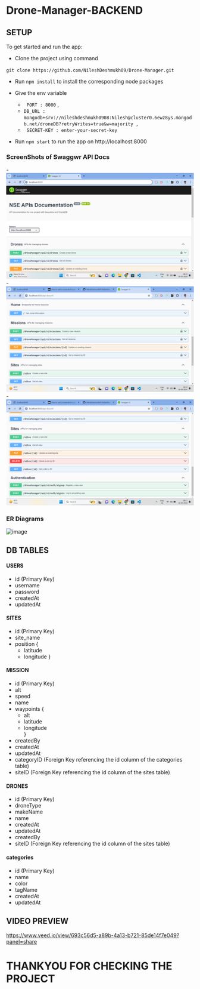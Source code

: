 # Drone-Manager-BACKEND

## SETUP

To get started and run the app:

- Clone the project using command

` git clone https://github.com/NileshDeshmukh09/Drone-Manager.git `

- Run ` npm install ` to install the corresponding node packages

- Give the env variable  
    - ` PORT : 8000` , 
    - ` DB_URL : mongodb+srv://nileshdeshmukh0908:Nilesh@cluster0.6ewz8ys.mongodb.net/droneDB?retryWrites=true&w=majority ,  ` 
    - ` SECRET-KEY : enter-your-secret-key`

- Run ` npm start ` to run the app on http://localhost:8000


### ScreenShots of Swaggwr API Docs 
-![APis ](https://github.com/NileshDeshmukh09/Drone-Manager/blob/master/images/Screenshot%20(139).png?raw=true)
-![APis ](https://github.com/NileshDeshmukh09/Drone-Manager/blob/master/images/Screenshot%20(140).png?raw=true)
-![APis ](https://github.com/NileshDeshmukh09/Drone-Manager/blob/master/images/Screenshot%20(141).png?raw=true)


### ER Diagrams
![image](https://github.com/NileshDeshmukh09/Drone-Manager/assets/86465008/07deac86-7bce-410b-823b-9c2a03be4436)





## DB TABLES

#### USERS

- id (Primary Key)
- username
- password
- createdAt
- updatedAt

#### SITES

- id (Primary Key)
- site_name
- position {
    - latitude
    - longitude
}

#### MISSION

- id (Primary Key)
- alt
- speed
- name
- waypoints {
    - alt
    - latitude
    - longitude  
    }
- createdBy
- createdAt
- updatedAt
- categoryID (Foreign Key referencing the id column of the categories table)
- siteID (Foreign Key referencing the id column of the sites table)

#### DRONES

- id (Primary Key)
- droneType
- makeName
- name
- createdAt
- updatedAt
- createdBy
- siteID (Foreign Key referencing the id column of the sites table)

#### categories

- id (Primary Key)
- name
- color
- tagName
- createdAt
- updatedAt

## VIDEO PREVIEW

https://www.veed.io/view/693c56d5-a89b-4a13-b721-85de14f7e049?panel=share

# THANKYOU FOR CHECKING THE PROJECT 
